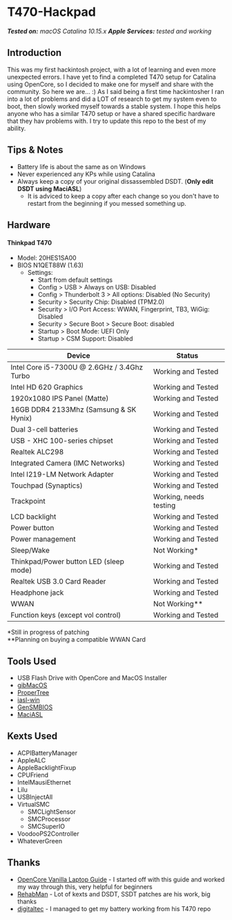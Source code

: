 # T470-Hackpad
***Tested on:*** *macOS Catalina 10.15.x*
***Apple Services:*** *tested and working*
## Introduction
This was my first hackintosh project, with a lot of learning and even more unexpected errors. I have yet to find a completed T470 setup for Catalina using OpenCore, so I decided to make one for myself and share with the community. So here we are... :) As I said being a first time hackintosher I ran into a lot of problems and did a LOT of research to get my system even to boot, then slowly worked myself towards a stable system. I hope this helps anyone who has a similar T470 setup or have a shared specific hardware that they hav problems with. I try to update this repo to the best of my ability.
## Tips & Notes
- Battery life is about the same as on Windows
- Never experienced any KPs while using Catalina
- Always keep a copy of your original dissassembled DSDT. (**Only edit DSDT using MaciASL**)
  - It is adviced to keep a copy after each change so you don't have to restart from the beginning if you messed something up.
## Hardware
#### Thinkpad T470
- Model: 20HES1SA00
- BIOS N1QET88W (1.63)
  - Settings:
    - Start from default settings
    - Config > USB > Always on USB: Disabled
    - Config > Thunderbolt 3 > All options: Disabled (No Security)
    - Security > Security Chip: Disabled (TPM2.0)
    - Security > I/O Port Access: WWAN, Fingerprint, TB3, WiGig: Disabled
    - Security > Secure Boot > Secure Boot: disabled
    - Startup > Boot Mode: UEFI Only
    - Startup > CSM Support: Disabled

| Device                                      | Status                 |
|---------------------------------------------|------------------------|
| Intel Core i5-7300U @ 2.6GHz / 3.4Ghz Turbo | Working and Tested     |
| Intel HD 620 Graphics                       | Working and Tested     |
| 1920x1080 IPS Panel (Matte)                 | Working and Tested     |
| 16GB DDR4 2133Mhz (Samsung & SK Hynix)      | Working and Tested     |
| Dual 3-cell batteries                       | Working and Tested     |
| USB - XHC 100-series chipset                | Working and Tested     |
| Realtek ALC298                              | Working and Tested     |
| Integrated Camera (IMC Networks)            | Working and Tested     |
| Intel I219-LM Network Adapter               | Working and Tested     |
| Touchpad (Synaptics)                        | Working and Tested     |
| Trackpoint                                  | Working, needs testing |
| LCD backlight                               | Working and Tested     |
| Power button                                | Working and Tested     |
| Power management                            | Working and Tested     |
| Sleep/Wake                                  | Not Working*           |
| Thinkpad/Power button LED (sleep mode)      | Working and Tested     |
| Realtek USB 3.0 Card Reader                 | Working and Tested     |
| Headphone jack                              | Working and Tested     |
| WWAN                                        | Not Working**          |
| Function keys (except vol control)          | Working and Tested     |

\*Still in progress of patching\
\*\*Planning on buying a compatible WWAN Card
## Tools Used
- USB Flash Drive with OpenCore and MacOS Installer
- [gibMacOS](https://github.com/corpnewt/gibMacOS)
- [ProperTree](https://github.com/corpnewt/ProperTree)
- [iasl-win](https://www.acpica.org/downloads/binary-tools)
- [GenSMBIOS](https://github.com/corpnewt/GenSMBIOS)
- [MaciASL](https://bitbucket.org/RehabMan/os-x-maciasl-patchmatic/downloads/)
## Kexts Used
- ACPIBatteryManager
- AppleALC
- AppleBacklightFixup
- CPUFriend
- IntelMausiEthernet
- Lilu
- USBInjectAll
- VirtualSMC
  - SMCLightSensor
  - SMCProcessor
  - SMCSuperIO
- VoodooPS2Controller
- WhateverGreen

## Thanks
- [OpenCore Vanilla Laptop Guide](https://dortania.github.io/vanilla-laptop-guide/) - I started off with this guide and worked my way through this, very helpful for beginners
- [RehabMan](https://github.com/RehabMan) - Lot of kexts and DSDT, SSDT patches are his work, big thanks
- [digitaltec](https://github.com/digitalec/) - I managed to get my battery working from his T470 repo
